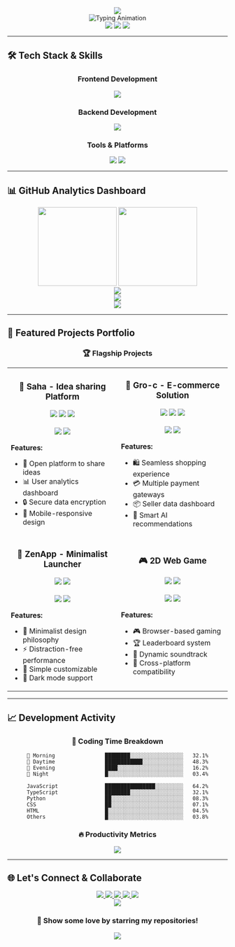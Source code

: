 <div align="center">
  <img src="https://capsule-render.vercel.app/api?type=waving&color=gradient&customColorList=6,11,20&height=200&section=header&text=Adithya%20Maurya&fontSize=50&fontColor=fff&animation=fadeIn&fontAlignY=35&desc=Full%20Stack%20Developer%20%7C%20AI%20Enthusiast%20%7C%20Indie%20Hacker&descAlignY=55&descSize=18" />
</div>

<div align="center">
  <img src="https://readme-typing-svg.herokuapp.com?font=JetBrains+Mono&size=20&duration=2500&pause=1000&color=58A6FF&center=true&vCenter=true&width=800&height=60&lines=%F0%9F%92%BB+Crafting+Digital+Solutions+with+Code;%F0%9F%9A%80+Building+SaaS+Products+from+Scratch;%F0%9F%A4%96+Exploring+AI+%26+Machine+Learning;%F0%9F%8E%AE+Creating+Interactive+Web+Games;%E2%9C%A8+Turning+Ideas+into+Reality" alt="Typing Animation" />
</div>

<div align="center">
  <img src="https://komarev.com/ghpvc/?username=Adithyamaurya&color=58A6FF&style=flat-square&label=PROFILE+VIEWS" />
  <img src="https://img.shields.io/github/followers/Adithyamaurya?color=58A6FF&style=flat-square&logo=github&label=FOLLOWERS" />
  <img src="https://img.shields.io/github/stars/Adithyamaurya?color=58A6FF&style=flat-square&logo=github&label=TOTAL+STARS" />
</div>

---

## 🛠️ **Tech Stack & Skills**

<div align="center">

### **Frontend Development**
<img src="https://skillicons.dev/icons?i=html,css,js,ts,react,nextjs,tailwind,sass,bootstrap&theme=dark" />

### **Backend Development**
<img src="https://skillicons.dev/icons?i=nodejs,php,python,java,cs,cpp,mysql,supabase&theme=dark" />

### **Tools & Platforms**
<img src="https://skillicons.dev/icons?i=git,github,vscode,visualstudio,netlify,linux,unity,blender&theme=dark" />
<img src="https://skillicons.dev/icons?i=ai,vercel,arduino,raspberrypi&theme=dark" />

</div>

---

## 📊 **GitHub Analytics Dashboard**

<div align="center">
  <img height="180em" src="https://github-readme-stats-sigma-five.vercel.app/api?username=Adithyamaurya&show_icons=true&theme=github_dark&include_all_commits=true&count_private=true&hide_border=true&bg_color=0D1117&title_color=58A6FF&text_color=C9D1D9&icon_color=58A6FF"/>
  <img height="180em" src="https://github-readme-stats-sigma-five.vercel.app/api/top-langs/?username=Adithyamaurya&layout=compact&theme=github_dark&hide_border=true&bg_color=0D1117&title_color=58A6FF&text_color=C9D1D9"/>
</div>

<div align="center">
  <img src="https://github-readme-streak-stats.herokuapp.com/?user=Adithyamaurya&theme=github-dark-blue&hide_border=true&background=0D1117&stroke=58A6FF&ring=58A6FF&fire=FF6B6B&currStreakLabel=58A6FF" />
</div>

<div align="center">
  <img src="https://github-readme-activity-graph.vercel.app/graph?username=Adithyamaurya&theme=github-compact&hide_border=true&bg_color=0D1117&color=58A6FF&line=58A6FF&point=FF6B6B" />
</div>

<div align="center">
  <img src="https://github-profile-summary-cards.vercel.app/api/cards/profile-details?username=Adithyamaurya&theme=github_dark" />
</div>

---

## 🚀 **Featured Projects Portfolio**

<div align="center">

### 🏆 **Flagship Projects**

<table>
<tr>
<td width="50%">

<h3 align="center">🧪 Saha - Idea sharing Platform</h3>
<div align="center">
  <img src="https://img.shields.io/badge/React-61DAFB?style=for-the-badge&logo=react&logoColor=black" />
  <img src="https://img.shields.io/badge/Node.js-339933?style=for-the-badge&logo=nodedotjs&logoColor=white" />
  <img src="https://img.shields.io/badge/Postgres-FF6B6B?style=for-the-badge&logo=postgres&logoColor=white" />
  <br><br>
  <img src="https://img.shields.io/badge/Status-In%20Development-yellow?style=flat-square" />
  <img src="https://img.shields.io/badge/Progress-45%25-green?style=flat-square" />
</div>

**Features:**
- 🤖 Open platform to share ideas
- 📊 User analytics dashboard  
- 🔒 Secure data encryption
- 📱 Mobile-responsive design

</td>
<td width="50%">

<h3 align="center">🛒 Gro-c - E-commerce Solution</h3>
<div align="center">
  <img src="https://img.shields.io/badge/HTML-61DAFB?style=for-the-badge&logo=html&logoColor=black" />
  <img src="https://img.shields.io/badge/PHP-47A248?style=for-the-badge&logo=php&logoColor=white" />
  <img src="https://img.shields.io/badge/JS-000000?style=for-the-badge&logo=js&logoColor=white" />
  <br><br>
  <img src="https://img.shields.io/badge/Status-Live-brightgreen?style=flat-square" />
  <img src="https://img.shields.io/badge/Users-NONE-blue?style=flat-square" />
</div>

**Features:**
- 🛍️ Seamless shopping experience
- 💳 Multiple payment gateways
- 📦 Seller data dashboard
- 🎯 Smart AI recommendations

</td>
</tr>
<tr>
<td width="50%">

<h3 align="center">📱 ZenApp - Minimalist Launcher</h3>
<div align="center">
  <img src="https://img.shields.io/badge/React_Native-61DAFB?style=for-the-badge&logo=react&logoColor=black" />
  <img src="https://img.shields.io/badge/SQLite-003B57?style=for-the-badge&logo=sqlite&logoColor=white" />
  <br><br>
  <img src="https://img.shields.io/badge/Status-Beta-orange?style=flat-square" />
  <img src="https://img.shields.io/badge/Downloads-500+-purple?style=flat-square" />
</div>

**Features:**
- 🎨 Minimalist design philosophy
- ⚡ Distraction-free performance
- 🔧 Simple customizable
- 🌙 Dark mode support

</td>
<td width="50%">

<h3 align="center">🎮 2D Web Game</h3>
<div align="center">
  <img src="https://img.shields.io/badge/JavaScript-F7DF1E?style=for-the-badge&logo=javascript&logoColor=black" />
  <img src="https://img.shields.io/badge/HTML5_Canvas-E34F26?style=for-the-badge&logo=html5&logoColor=white" />
  <br><br>
  <img src="https://img.shields.io/badge/Status-Coming%20Soon-red?style=flat-square" />
  <img src="https://img.shields.io/badge/Progress-60%25-yellow?style=flat-square" />
</div>

**Features:**
- 🎮 Browser-based gaming
- 🏆 Leaderboard system
- 🎵 Dynamic soundtrack
- 📱 Cross-platform compatibility

</td>
</tr>
</table>

</div>

---

## 📈 **Development Activity**

<div align="center">

### **📅 Coding Time Breakdown**
<!--START_SECTION:waka-->
```text
🌅 Morning                ████████░░░░░░░░░░░░░░░░░   32.1%
🌆 Daytime                ████████████░░░░░░░░░░░░░   48.3%
🌃 Evening                ████░░░░░░░░░░░░░░░░░░░░░   16.2%
🌙 Night                  █░░░░░░░░░░░░░░░░░░░░░░░░   03.4%

JavaScript               ████████████████░░░░░░░░░   64.2%
TypeScript               ████████░░░░░░░░░░░░░░░░░   32.1%
Python                   ██░░░░░░░░░░░░░░░░░░░░░░░   08.3%
CSS                      ██░░░░░░░░░░░░░░░░░░░░░░░   07.1%
HTML                     █░░░░░░░░░░░░░░░░░░░░░░░░   04.5%
Others                   █░░░░░░░░░░░░░░░░░░░░░░░░   03.8%
```
<!--END_SECTION:waka-->

### **🔥 Productivity Metrics**
<img src="https://github-profile-trophy.vercel.app/?username=Adithyamaurya&theme=algolia&no-frame=true&no-bg=true&row=1&column=7" />

</div>

---

## 🌐 **Let's Connect & Collaborate**

<div align="center">
  <a href="https://linkedin.com/in/adithyamaurya">
    <img src="https://img.shields.io/badge/LinkedIn-0077B5?style=for-the-badge&logo=linkedin&logoColor=white&labelColor=0077B5" />
  </a>
  <a href="mailto:adithyama012@gmail.com">
    <img src="https://img.shields.io/badge/Gmail-D14836?style=for-the-badge&logo=gmail&logoColor=white&labelColor=D14836" />
  </a>
  <a href="https://twitter.com/adithyamaurya">
    <img src="https://img.shields.io/badge/Twitter-1DA1F2?style=for-the-badge&logo=twitter&logoColor=white&labelColor=1DA1F2" />
  </a>
  <a href="https://portfolio-adithya.vercel.app">
    <img src="https://img.shields.io/badge/Portfolio-000000?style=for-the-badge&logo=vercel&logoColor=white&labelColor=000000" />
  </a>
  <a href="https://dev.to/adithyamaurya">
    <img src="https://img.shields.io/badge/Dev.to-0A0A0A?style=for-the-badge&logo=dev.to&logoColor=white&labelColor=0A0A0A" />
  </a>
</div>

<div align="center">
  <img src="https://capsule-render.vercel.app/api?type=waving&color=gradient&customColorList=6,11,20&height=120&section=footer&text=Thanks%20for%20visiting!&fontSize=20&fontColor=fff&animation=twinkling&fontAlignY=75" />
</div>

<div align="center">
  <h3>🌟 Show some love by starring my repositories!</h3>
  <img src="https://readme-typing-svg.herokuapp.com?font=Fira+Code&size=12&duration=4000&pause=1000&color=58A6FF&center=true&vCenter=true&width=400&lines=Happy+Coding!+%F0%9F%9A%80;Let's+build+something+amazing+together!+%E2%9C%A8" />
</div>
